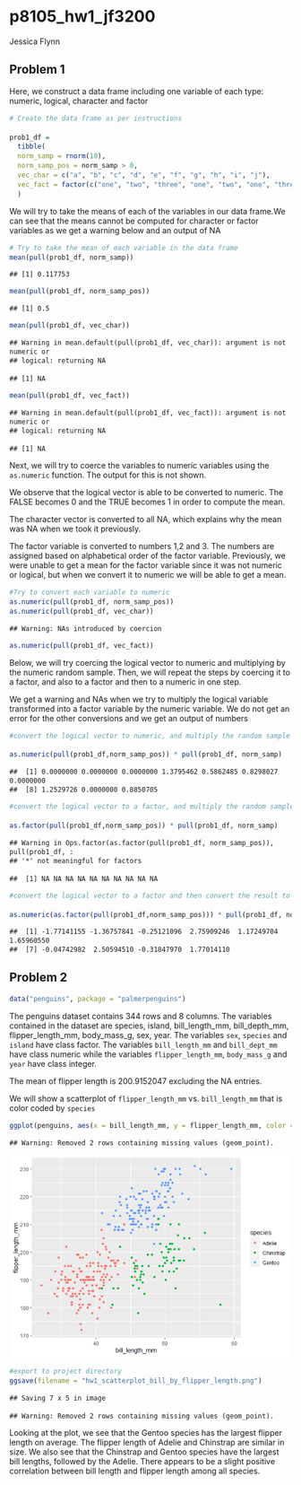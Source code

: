 p8105\_hw1\_jf3200
================
Jessica Flynn

## Problem 1

Here, we construct a data frame including one variable of each type:
numeric, logical, character and factor

``` r
# Create the data frame as per instructions

prob1_df = 
  tibble(
  norm_samp = rnorm(10),
  norm_samp_pos = norm_samp > 0,
  vec_char = c("a", "b", "c", "d", "e", "f", "g", "h", "i", "j"),
  vec_fact = factor(c("one", "two", "three", "one", "two", "one", "three", "three", "two", "one"))
  )
```

We will try to take the means of each of the variables in our data
frame.We can see that the means cannot be computed for character or
factor variables as we get a warning below and an output of NA

``` r
# Try to take the mean of each variable in the data frame
mean(pull(prob1_df, norm_samp))
```

    ## [1] 0.117753

``` r
mean(pull(prob1_df, norm_samp_pos))
```

    ## [1] 0.5

``` r
mean(pull(prob1_df, vec_char))
```

    ## Warning in mean.default(pull(prob1_df, vec_char)): argument is not numeric or
    ## logical: returning NA

    ## [1] NA

``` r
mean(pull(prob1_df, vec_fact))
```

    ## Warning in mean.default(pull(prob1_df, vec_fact)): argument is not numeric or
    ## logical: returning NA

    ## [1] NA

Next, we will try to coerce the variables to numeric variables using the
`as.numeric` function. The output for this is not shown.

We observe that the logical vector is able to be converted to numeric.
The FALSE becomes 0 and the TRUE becomes 1 in order to compute the mean.

The character vector is converted to all NA, which explains why the mean
was NA when we took it previously.

The factor variable is converted to numbers 1,2 and 3. The numbers are
assigned based on alphabetical order of the factor variable. Previously,
we were unable to get a mean for the factor variable since it was not
numeric or logical, but when we convert it to numeric we will be able to
get a mean.

``` r
#Try to convert each variable to numeric 
as.numeric(pull(prob1_df, norm_samp_pos))
as.numeric(pull(prob1_df, vec_char))
```

    ## Warning: NAs introduced by coercion

``` r
as.numeric(pull(prob1_df, vec_fact))
```

Below, we will try coercing the logical vector to numeric and
multiplying by the numeric random sample. Then, we will repeat the steps
by coercing it to a factor, and also to a factor and then to a numeric
in one step.

We get a warning and NAs when we try to multiply the logical variable
transformed into a factor variable by the numeric variable. We do not
get an error for the other conversions and we get an output of numbers

``` r
#convert the logical vector to numeric, and multiply the random sample by the result

as.numeric(pull(prob1_df,norm_samp_pos)) * pull(prob1_df, norm_samp)
```

    ##  [1] 0.0000000 0.0000000 0.0000000 1.3795462 0.5862485 0.8298027 0.0000000
    ##  [8] 1.2529726 0.0000000 0.8850705

``` r
#convert the logical vector to a factor, and multiply the random sample by the result

as.factor(pull(prob1_df,norm_samp_pos)) * pull(prob1_df, norm_samp)
```

    ## Warning in Ops.factor(as.factor(pull(prob1_df, norm_samp_pos)), pull(prob1_df, :
    ## '*' not meaningful for factors

    ##  [1] NA NA NA NA NA NA NA NA NA NA

``` r
#convert the logical vector to a factor and then convert the result to numeric, and multiply the random sample by the result

as.numeric(as.factor(pull(prob1_df,norm_samp_pos))) * pull(prob1_df, norm_samp)
```

    ##  [1] -1.77141155 -1.36757841 -0.25121096  2.75909246  1.17249704  1.65960550
    ##  [7] -0.04742982  2.50594510 -0.31847970  1.77014110

## Problem 2

``` r
data("penguins", package = "palmerpenguins")
```

The penguins dataset contains 344 rows and 8 columns. The variables
contained in the dataset are species, island, bill\_length\_mm,
bill\_depth\_mm, flipper\_length\_mm, body\_mass\_g, sex, year. The
variables `sex`, `species` and `island` have class factor. The variables
`bill_length_mm` and `bill_dept_mm` have class numeric while the
variables `flipper_length_mm`, `body_mass_g` and `year` have class
integer.

The mean of flipper length is 200.9152047 excluding the NA entries.

We will show a scatterplot of `flipper_length_mm` vs. `bill_length_mm`
that is color coded by `species`

``` r
ggplot(penguins, aes(x = bill_length_mm, y = flipper_length_mm, color = species)) +   geom_point()
```

    ## Warning: Removed 2 rows containing missing values (geom_point).

![](p8105_hw1_jf3200_files/figure-gfm/scatterplot-1.png)<!-- -->

``` r
#export to project directory
ggsave(filename = "hw1_scatterplot_bill_by_flipper_length.png")
```

    ## Saving 7 x 5 in image

    ## Warning: Removed 2 rows containing missing values (geom_point).

Looking at the plot, we see that the Gentoo species has the largest
flipper length on average. The flipper length of Adelie and Chinstrap
are similar in size. We also see that the Chinstrap and Gentoo species
have the largest bill lengths, followed by the Adelie. There appears to
be a slight positive correlation between bill length and flipper length
among all species.
